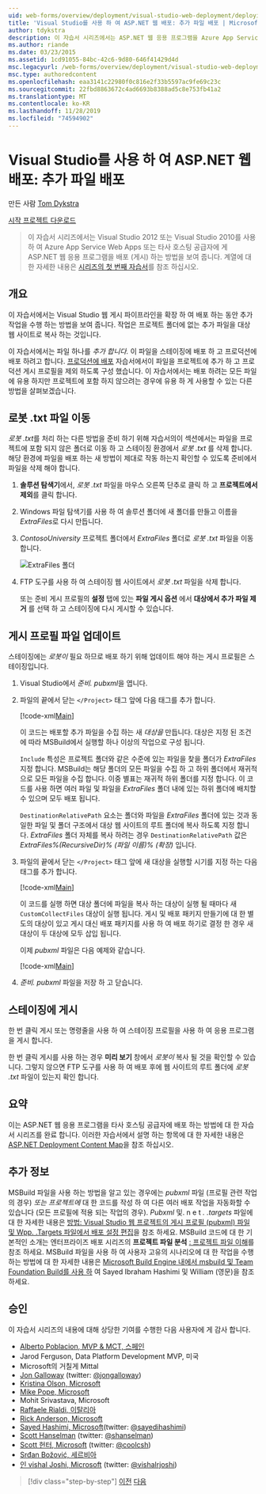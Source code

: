 ```yaml
---
uid: web-forms/overview/deployment/visual-studio-web-deployment/deploying-extra-files
title: 'Visual Studio를 사용 하 여 ASP.NET 웹 배포: 추가 파일 배포 | Microsoft Docs'
author: tdykstra
description: 이 자습서 시리즈에서는 ASP.NET 웹 응용 프로그램을 Azure App Service Web Apps 또는 타사 호스팅 공급자 (usin ...)에 배포 (게시) 하는 방법을 보여 줍니다.
ms.author: riande
ms.date: 03/23/2015
ms.assetid: 1cd91055-84bc-42c6-9d80-646f41429d4d
msc.legacyurl: /web-forms/overview/deployment/visual-studio-web-deployment/deploying-extra-files
msc.type: authoredcontent
ms.openlocfilehash: eaa3141c22980f0c816e2f33b5597ac9fe69c23c
ms.sourcegitcommit: 22fbd8863672c4ad6693b8388ad5c8e753fb41a2
ms.translationtype: MT
ms.contentlocale: ko-KR
ms.lasthandoff: 11/28/2019
ms.locfileid: "74594902"
---
```

# <a name="aspnet-web-deployment-using-visual-studio-deploying-extra-files"></a>Visual Studio를 사용 하 여 ASP.NET 웹 배포: 추가 파일 배포

만든 사람 [Tom Dykstra](https://github.com/tdykstra)

[시작 프로젝트 다운로드](https://go.microsoft.com/fwlink/p/?LinkId=282627)

> 이 자습서 시리즈에서는 Visual Studio 2012 또는 Visual Studio 2010를 사용 하 여 Azure App Service Web Apps 또는 타사 호스팅 공급자에 게 ASP.NET 웹 응용 프로그램을 배포 (게시) 하는 방법을 보여 줍니다. 계열에 대 한 자세한 내용은 [시리즈의 첫 번째 자습서](introduction.md)를 참조 하십시오.

## <a name="overview"></a>개요

이 자습서에서는 Visual Studio 웹 게시 파이프라인을 확장 하 여 배포 하는 동안 추가 작업을 수행 하는 방법을 보여 줍니다. 작업은 프로젝트 폴더에 없는 추가 파일을 대상 웹 사이트로 복사 하는 것입니다.

이 자습서에서는 파일 하나를 *추가 합니다.* 이 파일을 스테이징에 배포 하 고 프로덕션에 배포 하려고 합니다. [프로덕션에 배포](deploying-to-production.md) 자습서에서이 파일을 프로젝트에 추가 하 고 프로덕션 게시 프로필을 제외 하도록 구성 했습니다. 이 자습서에서는 배포 하려는 모든 파일에 유용 하지만 프로젝트에 포함 하지 않으려는 경우에 유용 하 게 사용할 수 있는 다른 방법을 살펴보겠습니다.

## <a name="move-the-robotstxt-file"></a>로봇 .txt 파일 이동

*로봇 .txt*를 처리 하는 다른 방법을 준비 하기 위해 자습서의이 섹션에서는 파일을 프로젝트에 포함 되지 않은 폴더로 이동 하 고 스테이징 환경에서 *로봇 .txt* 를 삭제 합니다. 해당 환경에 파일을 배포 하는 새 방법이 제대로 작동 하는지 확인할 수 있도록 준비에서 파일을 삭제 해야 합니다.

1. **솔루션 탐색기**에서, *로봇 .txt* 파일을 마우스 오른쪽 단추로 클릭 하 고 **프로젝트에서 제외**를 클릭 합니다.
2. Windows 파일 탐색기를 사용 하 여 솔루션 폴더에 새 폴더를 만들고 이름을 *ExtraFiles*로 다시 만듭니다.
3. *ContosoUniversity* 프로젝트 폴더에서 *ExtraFiles* 폴더로 *로봇 .txt* 파일을 이동 합니다.

    ![ExtraFiles 폴더](deploying-extra-files/_static/image1.png)
4. FTP 도구를 사용 하 여 스테이징 웹 사이트에서 *로봇 .txt* 파일을 삭제 합니다.

    또는 준비 게시 프로필의 **설정** 탭에 있는 **파일 게시 옵션** 에서 **대상에서 추가 파일 제거** 를 선택 하 고 스테이징에 다시 게시할 수 있습니다.

## <a name="update-the-publish-profile-file"></a>게시 프로필 파일 업데이트

스테이징에는 *로봇이* 필요 하므로 배포 하기 위해 업데이트 해야 하는 게시 프로필은 스테이징입니다.

1. Visual Studio에서 *준비. pubxml*을 엽니다.
2. 파일의 끝에서 닫는 `</Project>` 태그 앞에 다음 태그를 추가 합니다.

    [!code-xml[Main](deploying-extra-files/samples/sample1.xml)]

    이 코드는 배포할 추가 파일을 수집 하는 새 *대상을* 만듭니다. 대상은 지정 된 조건에 따라 MSBuild에서 실행할 하나 이상의 작업으로 구성 됩니다.

    `Include` 특성은 프로젝트 폴더와 같은 수준에 있는 파일을 찾을 폴더가 *ExtraFiles*지정 합니다. MSBuild는 해당 폴더의 모든 파일을 수집 하 고 하위 폴더에서 재귀적으로 모든 파일을 수집 합니다. 이중 별표는 재귀적 하위 폴더를 지정 합니다. 이 코드를 사용 하면 여러 파일 및 파일을 *ExtraFiles* 폴더 내에 있는 하위 폴더에 배치할 수 있으며 모두 배포 됩니다.

    `DestinationRelativePath` 요소는 폴더와 파일을 *ExtraFiles* 폴더에 있는 것과 동일한 파일 및 폴더 구조에서 대상 웹 사이트의 루트 폴더에 복사 하도록 지정 합니다. *ExtraFiles* 폴더 자체를 복사 하려는 경우 `DestinationRelativePath` 값은 *ExtraFiles\%(RecursiveDir)% (파일 이름)% (확장)* 입니다.
3. 파일의 끝에서 닫는 `</Project>` 태그 앞에 새 대상을 실행할 시기를 지정 하는 다음 태그를 추가 합니다.

    [!code-xml[Main](deploying-extra-files/samples/sample2.xml)]

    이 코드를 실행 하면 대상 폴더에 파일을 복사 하는 대상이 실행 될 때마다 새 `CustomCollectFiles` 대상이 실행 됩니다. 게시 및 배포 패키지 만들기에 대 한 별도의 대상이 있고 게시 대신 배포 패키지를 사용 하 여 배포 하기로 결정 한 경우 새 대상이 두 대상에 모두 삽입 됩니다.

    이제 *pubxml* 파일은 다음 예제와 같습니다.

    [!code-xml[Main](deploying-extra-files/samples/sample3.xml?highlight=53-71)]
4. *준비. pubxml* 파일을 저장 하 고 닫습니다.

## <a name="publish-to-staging"></a>스테이징에 게시

한 번 클릭 게시 또는 명령줄을 사용 하 여 스테이징 프로필을 사용 하 여 응용 프로그램을 게시 합니다.

한 번 클릭 게시를 사용 하는 경우 **미리 보기** 창에서 *로봇이* 복사 될 것을 확인할 수 있습니다. 그렇지 않으면 FTP 도구를 사용 하 여 배포 후에 웹 사이트의 루트 폴더에 *로봇 .txt* 파일이 있는지 확인 합니다.

## <a name="summary"></a>요약

이는 ASP.NET 웹 응용 프로그램을 타사 호스팅 공급자에 배포 하는 방법에 대 한 자습서 시리즈를 완료 합니다. 이러한 자습서에서 설명 하는 항목에 대 한 자세한 내용은 [ASP.NET Deployment Content Map](https://go.microsoft.com/fwlink/p/?LinkId=282413)을 참조 하십시오.

## <a name="more-information"></a>추가 정보

MSBuild 파일을 사용 하는 방법을 알고 있는 경우에는 *pubxml* 파일 (프로필 관련 작업의 경우) *또는 프로젝트에* 대 한 코드를 작성 하 여 다른 여러 배포 작업을 자동화할 수 있습니다 (모든 프로필에 적용 되는 작업의 경우). *Pubxml* 및. n e t *. .targets* 파일에 대 한 자세한 내용은 [방법: Visual Studio 웹 프로젝트의 게시 프로필 (pubxml) 파일 및 Wpp. .Targets 파일에서 배포 설정 편집](https://msdn.microsoft.com/library/ff398069)을 참조 하세요. MSBuild 코드에 대 한 기본적인 소개는 엔터프라이즈 배포 시리즈의 **프로젝트 파일 분석** [: 프로젝트 파일 이해](../web-deployment-in-the-enterprise/understanding-the-project-file.md)를 참조 하세요. MSBuild 파일을 사용 하 여 사용자 고유의 시나리오에 대 한 작업을 수행 하는 방법에 대 한 자세한 내용은 [Microsoft Build Engine 내에서 msbuild 및 Team Foundation Build를 사용 하](http://msbuildbook.com) 여 Sayed Ibraham Hashimi 및 William (영문)을 참조 하세요.

## <a name="acknowledgements"></a>승인

이 자습서 시리즈의 내용에 대해 상당한 기여를 수행한 다음 사용자에 게 감사 합니다.

- [Alberto Poblacion, MVP &amp; MCT, 스페인](https://mvp.microsoft.com/mvp/Alberto%20Poblacion%20Bolano-36772)
- Jarod Ferguson, Data Platform Development MVP, 미국
- Microsoft의 거칠게 Mittal
- [Jon Galloway](https://weblogs.asp.net/jgalloway) (twitter: [@jongalloway](http://twitter.com/jongalloway))
- [Kristina Olson, Microsoft](https://blogs.iis.net/krolson/default.aspx)
- [Mike Pope, Microsoft](http://www.mikepope.com/blog/DisplayBlog.aspx)
- Mohit Srivastava, Microsoft
- [Raffaele Rialdi, 이탈리아](http://www.iamraf.net/)
- [Rick Anderson, Microsoft](https://blogs.msdn.com/b/rickandy/)
- [Sayed Hashimi, Microsoft](http://sedodream.com/default.aspx)(twitter: [@sayedihashimi](http://twitter.com/sayedihashimi))
- [Scott Hanselman](http://www.hanselman.com/blog/) (twitter: [@shanselman](http://twitter.com/shanselman))
- [Scott 헌터, Microsoft](https://blogs.msdn.com/b/scothu/) (twitter: [@coolcsh](http://twitter.com/coolcsh))
- [Srđan Božović, 세르비아](http://msforge.net/blogs/zmajcek/)
- [인 vishal Joshi, Microsoft](http://vishaljoshi.blogspot.com/) (twitter: [@vishalrjoshi](http://twitter.com/vishalrjoshi))

> [!div class="step-by-step"]
> [이전](command-line-deployment.md)
> [다음](troubleshooting.md)
